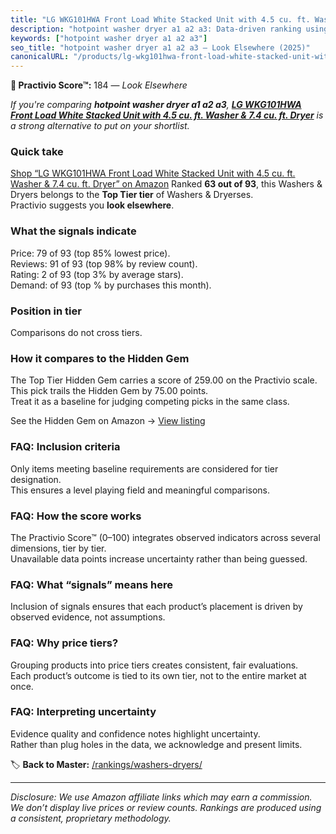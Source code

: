 ```yaml
---
title: "LG WKG101HWA Front Load White Stacked Unit with 4.5 cu. ft. Washer & 7.4 cu. ft. Dryer"
description: "hotpoint washer dryer a1 a2 a3: Data-driven ranking using the Practivio Score™. Positioned by quality, value, demand, findability, momentum."
keywords: ["hotpoint washer dryer a1 a2 a3"]
seo_title: "hotpoint washer dryer a1 a2 a3 — Look Elsewhere (2025)"
canonicalURL: "/products/lg-wkg101hwa-front-load-white-stacked-unit-with-45-cu-ft-washer-74-cu-ft-dryer-B0BDMW76CM/"
---
```


**🚫 Practivio Score™:** 184 — _Look Elsewhere_


*If you're comparing **hotpoint washer dryer a1 a2 a3**, **[LG WKG101HWA Front Load White Stacked Unit with 4.5 cu. ft. Washer & 7.4 cu. ft. Dryer](https://www.amazon.com/dp/B0BDMW76CM?tag=practivio-20)** is a strong alternative to put on your shortlist.*
### Quick take
[Shop “LG WKG101HWA Front Load White Stacked Unit with 4.5 cu. ft. Washer & 7.4 cu. ft. Dryer” on Amazon](https://www.amazon.com/dp/B0BDMW76CM?tag=practivio-20)
Ranked **63 out of 93**, this Washers & Dryers belongs to the **Top Tier tier** of Washers & Dryerses.  
Practivio suggests you **look elsewhere**.

### What the signals indicate
Price: 79 of 93 (top 85% lowest price).  
Reviews: 91 of 93 (top 98% by review count).  
Rating: 2 of 93 (top 3% by average stars).  
Demand:  of 93 (top % by purchases this month).

### Position in tier
Comparisons do not cross tiers.

### How it compares to the Hidden Gem
The Top Tier Hidden Gem carries a score of 259.00 on the Practivio scale.  
This pick trails the Hidden Gem by 75.00 points.  
Treat it as a baseline for judging competing picks in the same class.  

See the Hidden Gem on Amazon → [View listing](https://www.amazon.com/dp/B0C72WLSJ1?tag=practivio-20)

### FAQ: Inclusion criteria
Only items meeting baseline requirements are considered for tier designation.  
This ensures a level playing field and meaningful comparisons.

### FAQ: How the score works
The Practivio Score™ (0–100) integrates observed indicators across several dimensions, tier by tier.  
Unavailable data points increase uncertainty rather than being guessed.

### FAQ: What “signals” means here
Inclusion of signals ensures that each product’s placement is driven by observed evidence, not assumptions.

### FAQ: Why price tiers?
Grouping products into price tiers creates consistent, fair evaluations.  
Each product’s outcome is tied to its own tier, not to the entire market at once.

### FAQ: Interpreting uncertainty
Evidence quality and confidence notes highlight uncertainty.  
Rather than plug holes in the data, we acknowledge and present limits.


🏷️ **Back to Master:** [/rankings/washers-dryers/](/rankings/washers-dryers/)

---
_Disclosure: We use Amazon affiliate links which may earn a commission. We don’t display live prices or review counts. Rankings are produced using a consistent, proprietary methodology._
